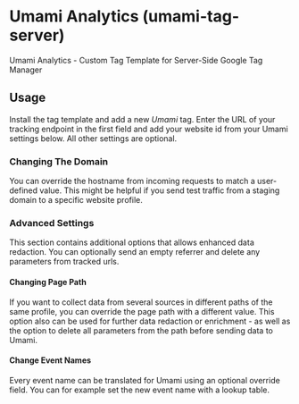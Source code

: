# Umami Analytics (umami-tag-server)
Umami Analytics - Custom Tag Template for Server-Side Google Tag Manager

## Usage
Install the tag template and add a new *Umami* tag. Enter the URL of your tracking endpoint in the first field and add your website id from your Umami settings below. All other settings are optional. 

### Changing The Domain
You can override the hostname from incoming requests to match a user-defined value. This might be helpful if you send test traffic from a staging domain to a specific website profile.

### Advanced Settings
This section contains additional options that allows enhanced data redaction. You can optionally send an empty referrer and delete any parameters from tracked urls. 

#### Changing Page Path
If you want to collect data from several sources in different paths of the same profile, you can override the page path with a different value. This option also can be used for further data redaction or enrichment - as well as the option to delete all parameters from the path before sending data to Umami.

#### Change Event Names
Every event name can be translated for Umami using an optional override field. You can for example set the new event name with a lookup table. 
